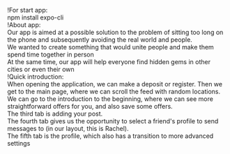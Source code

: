 !For start app:  
npm install expo-cli      
!About app:  
Our app is aimed at a possible solution to the problem of sitting too long on the phone and subsequently avoiding the real world and people.  
 We wanted to create something that would unite people and make them spend time together in person  
 At the same time, our app will help everyone find hidden gems in other cities or even their own  
!Quick introduction:  
When opening the application, we can make a deposit or register. Then we get to the main page, where we can scroll the feed with random locations.  
We can go to the introduction to the beginning, where we can see more straightforward offers for you, and also save some offers.  
The third tab is adding your post.  
The fourth tab gives us the opportunity to select a friend's profile to send messages to (in our layout, this is Rachel).  
The fifth tab is the profile, which also has a transition to more advanced settings  
